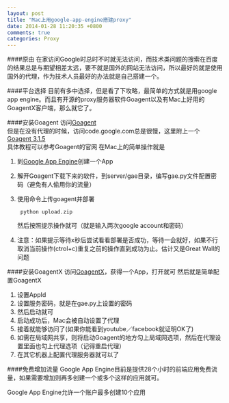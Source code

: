 ```yaml
---
layout: post
title: "Mac上用google-app-engine搭建proxy"
date: 2014-01-28 11:20:35 +0800
comments: true
categories: Proxy
---
```


####原由
在家访问Google时总时不时就无法访问，而技术类问题的搜索在百度的结果总是与期望相差太远，要不就是国外的网站无法访问，所以最好的就是使用国外的代理，作为技术人员最好的办法就是自己搭建一个。

####平台选择
目前有多中选择，但是看了下攻略，最简单的方式就是用google app engine。而且有开源的proxy服务器软件Goagent以及有Mac上好用的GoagentX客户端，那么就它了。

####安装Goagent
访问[Goagent](https://code.google.com/p/goagent/ "官网")  
但是在没有代理的时候，访问code.google.com总是很慢，这里附上一个[Goagent 3.1.5](/assets/goagent-goagent-v3.1.5-12-gd6029f0.zip)  
具体教程可以参考Goagent的官网
在Mac上的简单操作就是

1. 到[Google App Engine](https://appengine.google.com/)创建一个App
2. 解开Goagent下载下来的软件，到server/gae目录，编写gae.py文件配置密码（避免有人偷用你的流量）
3. 使用命令上传goagent并部署
   
        python upload.zip
   然后按照提示操作就可（就是输入两次google account和密码）
4. 注意：如果提示等待x秒后尝试看看部署是否成功，等待一会就好，如果不行取消当前操作(ctrol+c)重复之前的操作直到成功为止。估计又是Great Wall的问题

####安装GoagentX
访问[GoagentX](http://goagentx.com)，获得一个App，打开就可
然后就是简单配置GoagentX

1. 设置AppId
2. 设置服务密码，就是在gae.py上设置的密码
3. 然后启动就可
4. 启动成功后，Mac会被自动设置了代理
5. 接着就能够访问了(如果你能看到youtube／facebook就证明OK了)
6. 如需在局域网共享，则将启动Goagent的地方勾上局域网选项，然后在代理设置里面也勾上代理选项（记得重启代理）
7. 在其它机器上配置代理服务器就可以了

####免费增加流量
Google App Engine目前是提供28个小时的前端应用免费流量，如果需要增加则再多创建一个或多个这样的应用就可。  

Google App Engine允许一个账户最多创建10个应用
